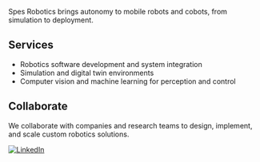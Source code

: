 Spes Robotics brings autonomy to mobile robots and cobots, from simulation to deployment.

## Services
- Robotics software development and system integration  
- Simulation and digital twin environments
- Computer vision and machine learning for perception and control

## Collaborate
We collaborate with companies and research teams to design, implement, and scale custom robotics solutions.

<p align="left">
  <a href="https://calendly.com/darko-lukic-spes/30min" target="_blank">
    <img src="https://img.shields.io/badge/Schedule_A_Call-dddddd?style=for-the-badge&logo=calendly&logoColor=black" alt="LinkedIn">
  </a>
</p>

